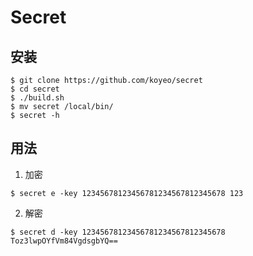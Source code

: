 # Secret

## 安装

```
$ git clone https://github.com/koyeo/secret
$ cd secret
$ ./build.sh
$ mv secret /local/bin/
$ secret -h
```

## 用法

1. 加密

```
$ secret e -key 12345678123456781234567812345678 123
```

2. 解密

```
$ secret d -key 12345678123456781234567812345678 Toz3lwpOYfVm84VgdsgbYQ==
```
